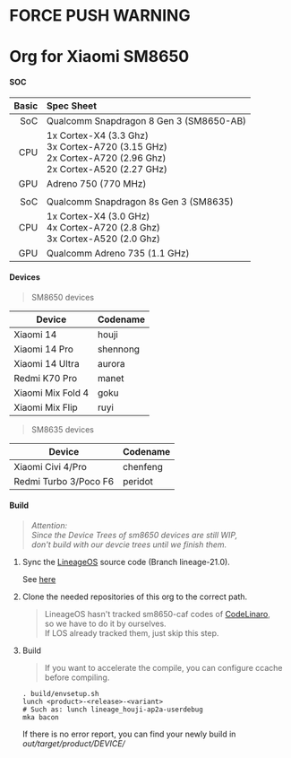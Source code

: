 # **FORCE PUSH WARNING**

# Org for Xiaomi SM8650 
#### SOC
|      Basic | Spec Sheet                                                                  					                       |
| ---------: | :------------------------------------------------------------------------------------------------------------------ |
|        SoC | Qualcomm Snapdragon 8 Gen 3 (SM8650-AB)                                              				        	   |
|        CPU | 1x Cortex-X4 (3.3 Ghz) <br> 3x Cortex-A720 (3.15 GHz) <br> 2x Cortex-A720 (2.96 Ghz) <br> 2x Cortex-A520 (2.27 GHz) |
|        GPU | Adreno 750 (770 MHz)                                                        					                       |
|	      										    					                                                           |
|	     SoC | Qualcomm Snapdragon 8s Gen 3 (SM8635)					    				                                	   |
| 	     CPU | 1x Cortex-X4 (3.0 GHz) <br> 4x Cortex-A720 (2.8 Ghz) <br> 3x Cortex-A520 (2.0 Ghz)	    		            	   |
|        GPU | Qualcomm Adreno 735	(1.1 GHz)						    				                                           |

#### Devices 
> SM8650 devices

| Device 		        | Codename	    |
| --------------------- | ------------- |
| Xiaomi 14		        | houji 	    |
| Xiaomi 14 Pro 	    | shennong 	    |
| Xiaomi 14 Ultra     	| aurora 	    |
| Redmi K70 Pro 	    | manet 	    |
| Xiaomi Mix Fold 4	| goku			|
| Xiaomi Mix Flip	| ruyi			|

> SM8635 devices 

| Device 		        | Codename      |
| --------------------- | ------------- |
| Xiaomi Civi 4/Pro 	| chenfeng 	    |
| Redmi Turbo 3/Poco F6 | peridot 	    |

#### Build
> _Attention:_<br>
> _Since the Device Trees of sm8650 devices are still WIP,_<br>
> _don't build with our devcie trees until we finish them._

1. Sync the [LineageOS](https://github.com/LineageOS) source code (Branch lineage-21.0).

    See [here](https://github.com/LineageOS/android)
2. Clone the needed repositories of this org to the correct path.
    > LineageOS hasn't tracked sm8650-caf codes of [CodeLinaro](https://git.codelinaro.org/),<br>
    > so we have to do it by ourselves.<br>
    > If LOS already tracked them, just skip this step.
3. Build
    > If you want to accelerate the compile, you can configure ccache before compiling.
    ``` At the top of source code
    . build/envsetup.sh
    lunch <product>-<release>-<variant>
    # Such as: lunch lineage_houji-ap2a-userdebug
    mka bacon
    ```
    If there is no error report, you can find your newly build in<br>
    _out/target/product/DEVICE/_
